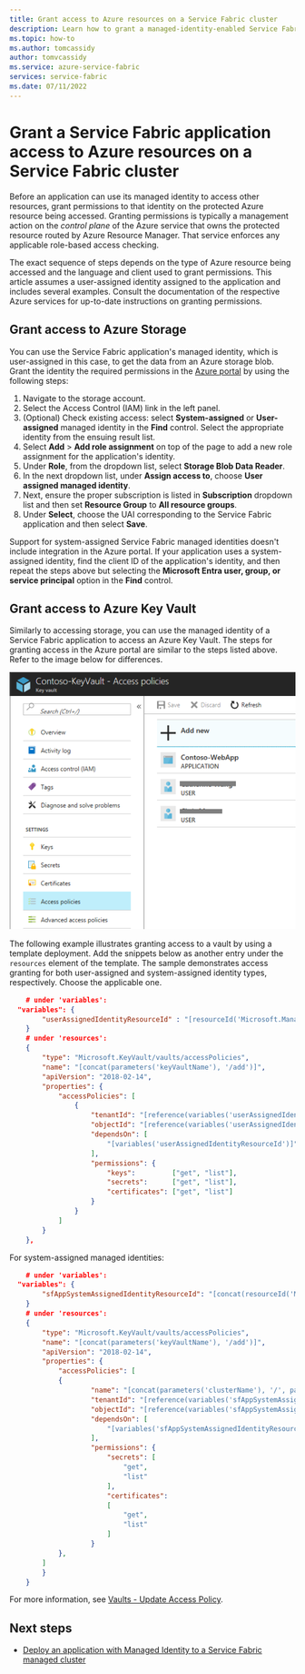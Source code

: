 ```yaml
---
title: Grant access to Azure resources on a Service Fabric cluster
description: Learn how to grant a managed-identity-enabled Service Fabric application access to other Azure resources that support Microsoft Entra authentication.
ms.topic: how-to
ms.author: tomcassidy
author: tomvcassidy
ms.service: azure-service-fabric
services: service-fabric
ms.date: 07/11/2022
---
```


# Grant a Service Fabric application access to Azure resources on a Service Fabric cluster

Before an application can use its managed identity to access other resources, grant permissions to that identity on the protected Azure resource being accessed. Granting permissions is typically a management action on the *control plane* of the Azure service that owns the protected resource routed by Azure Resource Manager. That service enforces any applicable role-based access checking.

The exact sequence of steps depends on the type of Azure resource being accessed and the language and client used to grant permissions. This article assumes a user-assigned identity assigned to the application and includes several examples. Consult the documentation of the respective Azure services for up-to-date instructions on granting permissions.

## Grant access to Azure Storage

You can use the Service Fabric application's managed identity, which is user-assigned in this case, to get the data from an Azure storage blob. Grant the identity the required permissions in the [Azure portal](https://portal.azure.com/) by using the following steps:

1. Navigate to the storage account.
1. Select the Access Control (IAM) link in the left panel.
1. (Optional) Check existing access: select **System-assigned** or **User-assigned** managed identity in the **Find** control. Select the appropriate identity from the ensuing result list.
1. Select **Add** > **Add role assignment** on top of the page to add a new role assignment for the application's identity.
1. Under **Role**, from the dropdown list, select **Storage Blob Data Reader**.
1. In the next dropdown list, under **Assign access to**, choose **User assigned managed identity**.
1. Next, ensure the proper subscription is listed in **Subscription** dropdown list and then set **Resource Group** to **All resource groups**.
1. Under **Select**, choose the UAI corresponding to the Service Fabric application and then select **Save**.

Support for system-assigned Service Fabric managed identities doesn't include integration in the Azure portal. If your application uses a system-assigned identity, find the client ID of the application's identity, and then repeat the steps above but selecting the **Microsoft Entra user, group, or service principal** option in the **Find** control.

## Grant access to Azure Key Vault

Similarly to accessing storage, you can use the managed identity of a Service Fabric application to access an Azure Key Vault. The steps for granting access in the Azure portal are similar to the steps listed above. Refer to the image below for differences.

![Screenshot shows the Key Vault with Access policies selected.](./media/add-keyvault-access-policy.png)

The following example illustrates granting access to a vault by using a template deployment. Add the snippets below as another entry under the `resources` element of the template. The sample demonstrates access granting for both user-assigned and system-assigned identity types, respectively. Choose the applicable one.

```json
    # under 'variables':
  "variables": {
        "userAssignedIdentityResourceId" : "[resourceId('Microsoft.ManagedIdentity/userAssignedIdentities/', parameters('userAssignedIdentityName'))]",
    }
    # under 'resources':
    {
        "type": "Microsoft.KeyVault/vaults/accessPolicies",
        "name": "[concat(parameters('keyVaultName'), '/add')]",
        "apiVersion": "2018-02-14",
        "properties": {
            "accessPolicies": [
                {
                    "tenantId": "[reference(variables('userAssignedIdentityResourceId'), '2018-11-30').tenantId]",
                    "objectId": "[reference(variables('userAssignedIdentityResourceId'), '2018-11-30').principalId]",
                    "dependsOn": [
                        "[variables('userAssignedIdentityResourceId')]"
                    ],
                    "permissions": {
                        "keys":         ["get", "list"],
                        "secrets":      ["get", "list"],
                        "certificates": ["get", "list"]
                    }
                }
            ]
        }
    },
```

For system-assigned managed identities:

```json
    # under 'variables':
  "variables": {
        "sfAppSystemAssignedIdentityResourceId": "[concat(resourceId('Microsoft.ServiceFabric/managedClusters/applications/', parameters('clusterName'), parameters('applicationName')), '/providers/Microsoft.ManagedIdentity/Identities/default')]"
    }
    # under 'resources':
    {
        "type": "Microsoft.KeyVault/vaults/accessPolicies",
        "name": "[concat(parameters('keyVaultName'), '/add')]",
        "apiVersion": "2018-02-14",
        "properties": {
            "accessPolicies": [
            {
                    "name": "[concat(parameters('clusterName'), '/', parameters('applicationName'))]",
                    "tenantId": "[reference(variables('sfAppSystemAssignedIdentityResourceId'), '2018-11-30').tenantId]",
                    "objectId": "[reference(variables('sfAppSystemAssignedIdentityResourceId'), '2018-11-30').principalId]",
                    "dependsOn": [
                        "[variables('sfAppSystemAssignedIdentityResourceId')]"
                    ],
                    "permissions": {
                        "secrets": [
                            "get",
                            "list"
                        ],
                        "certificates": 
                        [
                            "get", 
                            "list"
                        ]
                    }
            },
        ]
        }
    }
```

For more information, see [Vaults - Update Access Policy](/rest/api/keyvault/keyvault/vaults/update-access-policy).

## Next steps

* [Deploy an application with Managed Identity to a Service Fabric managed cluster](how-to-managed-cluster-application-managed-identity.md)
